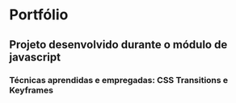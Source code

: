 # Portfólio

## Projeto desenvolvido durante o módulo de javascript

### Técnicas aprendidas e empregadas: CSS Transitions e Keyframes
